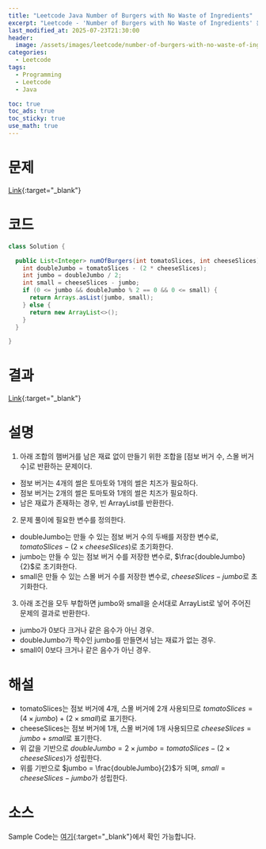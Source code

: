 ```yaml
---
title: "Leetcode Java Number of Burgers with No Waste of Ingredients"
excerpt: "Leetcode - 'Number of Burgers with No Waste of Ingredients' 문제 Java 풀이"
last_modified_at: 2025-07-23T21:30:00
header:
  image: /assets/images/leetcode/number-of-burgers-with-no-waste-of-ingredients.png
categories:
  - Leetcode
tags:
  - Programming
  - Leetcode
  - Java

toc: true
toc_ads: true
toc_sticky: true
use_math: true
---
```

# 문제
[Link](https://leetcode.com/problems/number-of-burgers-with-no-waste-of-ingredients/){:target="_blank"}

# 코드
```java
class Solution {

  public List<Integer> numOfBurgers(int tomatoSlices, int cheeseSlices) {
    int doubleJumbo = tomatoSlices - (2 * cheeseSlices);
    int jumbo = doubleJumbo / 2;
    int small = cheeseSlices - jumbo;
    if (0 <= jumbo && doubleJumbo % 2 == 0 && 0 <= small) {
      return Arrays.asList(jumbo, small);
    } else {
      return new ArrayList<>();
    }
  }

}
```

# 결과
[Link](https://leetcode.com/problems/number-of-burgers-with-no-waste-of-ingredients/submissions/1708460174/){:target="_blank"}

# 설명
1. 아래 조합의 햄버거를 남은 재료 없이 만들기 위한 조합을 [점보 버거 수, 스몰 버거 수]로 반환하는 문제이다.
- 점보 버거는 4개의 썰은 토마토와 1개의 썰은 치즈가 필요하다.
- 점보 버거는 2개의 썰은 토마토와 1개의 썰은 치즈가 필요하다.
- 남은 재료가 존재하는 경우, 빈 ArrayList를 반환한다.

2. 문제 풀이에 필요한 변수를 정의한다.
- doubleJumbo는 만들 수 있는 점보 버거 수의 두배를 저장한 변수로, $tomatoSlices - (2 \times cheeseSlices)$로 초기화한다.
- jumbo는 만들 수 있는 점보 버거 수를 저장한 변수로, $\frac{doubleJumbo}{2}$로 초기화한다.
- small은 만들 수 있는 스몰 버거 수를 저장한 변수로, $cheeseSlices - jumbo$로 초기화한다.

3. 아래 조건을 모두 부합하면 jumbo와 small을 순서대로 ArrayList로 넣어 주어진 문제의 결과로 반환한다.
- jumbo가 0보다 크거나 같은 음수가 아닌 경우.
- doubleJumbo가 짝수인 jumbo를 만들면서 남는 재료가 없는 경우.
- small이 0보다 크거나 같은 음수가 아닌 경우.

# 해설
- tomatoSlices는 점보 버거에 4개, 스몰 버거에 2개 사용되므로 $tomatoSlices = (4 \times jumbo) + (2 \times small)$로 표기한다.
- cheeseSlices는 점보 버거에 1개, 스몰 버거에 1개 사용되므로 $cheeseSlices = jumbo + small$로 표기한다.
- 위 값을 기반으로 $doubleJumbo = 2 \times jumbo = tomatoSlices - (2 \times cheeseSlices)$가 성립한다.
- 위를 기반으로 $jumbo = \frac{doubleJumbo}{2}$가 되며, $small = cheeseSlices - jumbo$가 성립한다.

# 소스
Sample Code는 [여기](https://github.com/GracefulSoul/leetcode/blob/master/src/main/java/gracefulsoul/problems/NumberOfBurgersWithNoWasteOfIngredients.java){:target="_blank"}에서 확인 가능합니다.